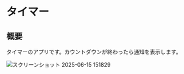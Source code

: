 # タイマー
## 概要
タイマーのアプリです。カウントダウンが終わったら通知を表示します。

![スクリーンショット 2025-06-15 151829](https://github.com/user-attachments/assets/d36591dd-10b2-4731-9b87-d7eaa81a07ee)
